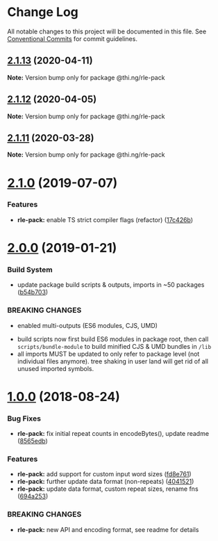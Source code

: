 # Change Log

All notable changes to this project will be documented in this file.
See [Conventional Commits](https://conventionalcommits.org) for commit guidelines.

## [2.1.13](https://github.com/thi-ng/umbrella/compare/@thi.ng/rle-pack@2.1.12...@thi.ng/rle-pack@2.1.13) (2020-04-11)

**Note:** Version bump only for package @thi.ng/rle-pack





## [2.1.12](https://github.com/thi-ng/umbrella/compare/@thi.ng/rle-pack@2.1.11...@thi.ng/rle-pack@2.1.12) (2020-04-05)

**Note:** Version bump only for package @thi.ng/rle-pack





## [2.1.11](https://github.com/thi-ng/umbrella/compare/@thi.ng/rle-pack@2.1.10...@thi.ng/rle-pack@2.1.11) (2020-03-28)

**Note:** Version bump only for package @thi.ng/rle-pack





# [2.1.0](https://github.com/thi-ng/umbrella/compare/@thi.ng/rle-pack@2.0.6...@thi.ng/rle-pack@2.1.0) (2019-07-07)

### Features

* **rle-pack:** enable TS strict compiler flags (refactor) ([17c426b](https://github.com/thi-ng/umbrella/commit/17c426b))

# [2.0.0](https://github.com/thi-ng/umbrella/compare/@thi.ng/rle-pack@1.0.8...@thi.ng/rle-pack@2.0.0) (2019-01-21)

### Build System

* update package build scripts & outputs, imports in ~50 packages ([b54b703](https://github.com/thi-ng/umbrella/commit/b54b703))

### BREAKING CHANGES

* enabled multi-outputs (ES6 modules, CJS, UMD)

- build scripts now first build ES6 modules in package root, then call
  `scripts/bundle-module` to build minified CJS & UMD bundles in `/lib`
- all imports MUST be updated to only refer to package level
  (not individual files anymore). tree shaking in user land will get rid of
  all unused imported symbols.

<a name="1.0.0"></a>
# [1.0.0](https://github.com/thi-ng/umbrella/compare/@thi.ng/rle-pack@0.2.24...@thi.ng/rle-pack@1.0.0) (2018-08-24)

### Bug Fixes

* **rle-pack:** fix initial repeat counts in encodeBytes(), update readme ([8565edb](https://github.com/thi-ng/umbrella/commit/8565edb))

### Features

* **rle-pack:** add support for custom input word sizes ([fd8e761](https://github.com/thi-ng/umbrella/commit/fd8e761))
* **rle-pack:** further update data format (non-repeats) ([4041521](https://github.com/thi-ng/umbrella/commit/4041521))
* **rle-pack:** update data format, custom repeat sizes, rename fns ([694a253](https://github.com/thi-ng/umbrella/commit/694a253))

### BREAKING CHANGES

* **rle-pack:** new API and encoding format, see readme
for details
